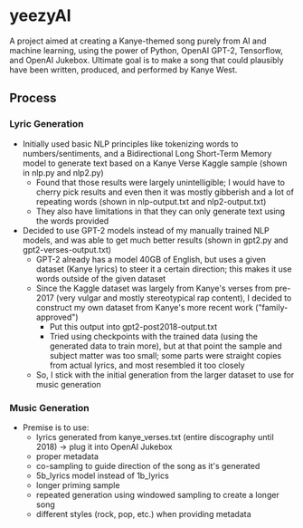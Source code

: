 # yeezyAI

A project aimed at creating a Kanye-themed song purely from AI and machine learning, using the power of Python, OpenAI GPT-2, Tensorflow, and OpenAI Jukebox. Ultimate goal is to make a song that could plausibly have been written, produced, and performed by Kanye West.

## Process

### Lyric Generation

- Initially used basic NLP principles like tokenizing words to numbers/sentiments, and a Bidirectional Long Short-Term Memory model to generate text based on a Kanye Verse Kaggle sample (shown in nlp.py and nlp2.py)
  - Found that those results were largely unintelligible; I would have to cherry pick results and even then it was mostly gibberish and a lot of repeating words (shown in nlp-output.txt and nlp2-output.txt)
  - They also have limitations in that they can only generate text using the words provided
- Decided to use GPT-2 models instead of my manually trained NLP models, and was able to get much better results (shown in gpt2.py and gpt2-verses-output.txt)
  - GPT-2 already has a model 40GB of English, but uses a given dataset (Kanye lyrics) to steer it a certain direction; this makes it use words outside of the given dataset
  - Since the Kaggle dataset was largely from Kanye's verses from pre-2017 (very vulgar and mostly stereotypical rap content), I decided to construct my own dataset from Kanye's more recent work ("family-approved")
    - Put this output into gpt2-post2018-output.txt
    - Tried using checkpoints with the trained data (using the generated data to train more), but at that point the sample and subject matter was too small; some parts were straight copies from actual lyrics, and most resembled it too closely
  - So, I stick with the initial generation from the larger dataset to use for music generation

### Music Generation

- Premise is to use:
  - lyrics generated from kanye_verses.txt (entire discography until 2018) -> plug it into OpenAI Jukebox
  - proper metadata
  - co-sampling to guide direction of the song as it's generated
  - 5b_lyrics model instead of 1b_lyrics
  - longer priming sample
  - repeated generation using windowed sampling to create a longer song
  - different styles (rock, pop, etc.) when providing metadata
